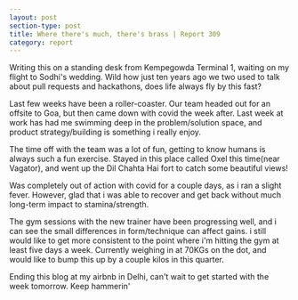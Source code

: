 ```yaml
---
layout: post
section-type: post
title: Where there's much, there's brass | Report 309
category: report
---
```


Writing this on a standing desk from Kempegowda Terminal 1, waiting on my flight to Sodhi's wedding. Wild how just ten years ago we two used to talk about pull requests and hackathons, does life always fly by this fast?

Last few weeks have been a roller-coaster. Our team headed out for an offsite to Goa, but then came down with covid the week after. Last week at work has had me swimming deep in the problem/solution space, and product strategy/building is something i really enjoy. 

The time off with the team was a lot of fun, getting to know humans is always such a fun exercise. Stayed in this place called Oxel this time(near Vagator), and went up the Dil Chahta Hai fort to catch some beautiful views! 

Was completely out of action with covid for a couple days, as i ran a slight fever. However, glad that i was able to recover and get back without much long-term impact to stamina/strength. 

The gym sessions with the new trainer have been progressing well, and i can see the small differences in form/technique can affect gains. i still would like to get more consistent to the point where i'm hitting the gym at least five days a week. Currently weighing in at 70KGs on the dot, and would like to bump this up by a couple kilos in this quarter.

Ending this blog at my airbnb in Delhi, can't wait to get started with the week tomorrow. Keep hammerin'